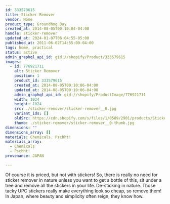 ```yaml
---
id: 333579615
title: Sticker Remover
vendor: None
product_type: Groundhog Day
created_at: 2014-08-05T00:10:04-04:00
handle: sticker-remover
updated_at: 2024-01-07T06:04:55-05:00
published_at: 2011-06-02T14:55:00-04:00
tags: home, practical
status: active
admin_graphql_api_id: gid://shopify/Product/333579615
images:
  - id: 776921711
    alt: Sticker Remover
    position: 1
    product_id: 333579615
    created_at: 2014-08-05T00:10:06-04:00
    updated_at: 2014-08-05T00:10:06-04:00
    admin_graphql_api_id: gid://shopify/ProductImage/776921711
    width: 1024
    height: 1024
    src: ./sticker-remover/sticker-remover__0.jpg
    variant_ids: []
    oldSrc: https://cdn.shopify.com/s/files/1/0589/2901/products/Sticker-Remover.jpeg?v=1407211806
    thumb: ./sticker-remover/sticker-remover__0-thumb.jpg
dimensions: ""
dimensions_array: []
materials: Chemicals. Pschht!
materials_array:
  - Chemicals
  - Pschht!
provenance: JAPAN

---
```


Of course it is priced, but not with stickers! So, there is really no need for sticker remover in nature unless you want to get a bottle of this, sit under a tree and remove all the stickers in your life. De-sticking in nature. Those tacky UPC stickers really make everything look so cheap, so remove them! In Japan, where beauty and simplicity often reign, they know how.